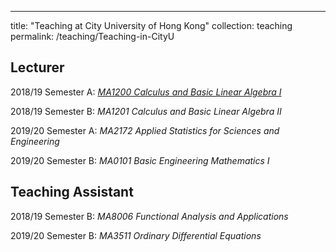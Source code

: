 ---
title: "Teaching at City University of Hong Kong"
collection: teaching
permalink: /teaching/Teaching-in-CityU


Lecturer
-------

2018/19 Semester A: [_MA1200 Calculus and Basic Linear Algebra I_](http://academicpages.github.io/files/paper1.pdf)

2018/19 Semester B: _MA1201 Calculus and Basic Linear Algebra II_

2019/20 Semester A: _MA2172 Applied Statistics for Sciences and Engineering_

2019/20 Semester B: _MA0101 Basic Engineering Mathematics I_

Teaching Assistant
--------

2018/19 Semester B: _MA8006 Functional Analysis and Applications_

2019/20 Semester B: _MA3511 Ordinary Differential Equations_
